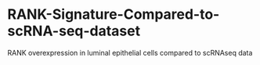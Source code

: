 # RANK-Signature-Compared-to-scRNA-seq-dataset
RANK overexpression in luminal epithelial cells compared to scRNAseq data
